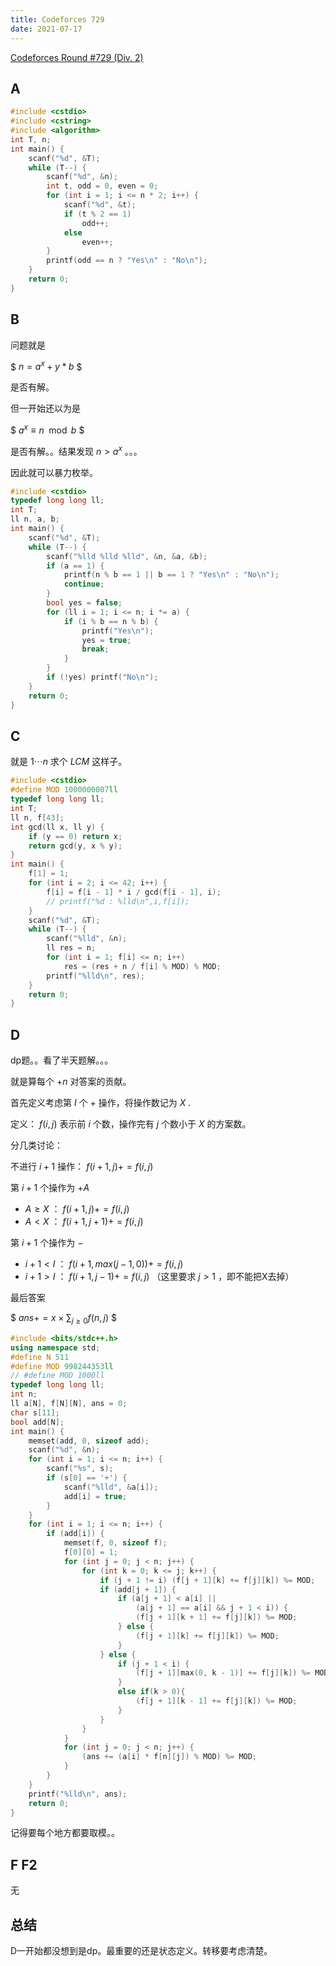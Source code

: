 ```yaml
---
title: Codeforces 729
date: 2021-07-17
---
```


[Codeforces Round #729 (Div. 2)](https://codeforces.com/contest/1542)

## A

```cpp
#include <cstdio>
#include <cstring>
#include <algorithm>
int T, n;
int main() {
    scanf("%d", &T);
    while (T--) {
        scanf("%d", &n);
        int t, odd = 0, even = 0;
        for (int i = 1; i <= n * 2; i++) {
            scanf("%d", &t);
            if (t % 2 == 1)
                odd++;
            else
                even++;
        }
        printf(odd == n ? "Yes\n" : "No\n");
    }
    return 0;
}
```

## B

问题就是

$ $n = a ^ x + y * b$ $

是否有解。

但一开始还以为是

$ $a^x \equiv n \mod b$ $

是否有解。。结果发现 $n > a ^ x$ 。。。

因此就可以暴力枚举。


```cpp
#include <cstdio>
typedef long long ll;
int T;
ll n, a, b;
int main() {
    scanf("%d", &T);
    while (T--) {
        scanf("%lld %lld %lld", &n, &a, &b);
        if (a == 1) {
            printf(n % b == 1 || b == 1 ? "Yes\n" : "No\n");
            continue;
        }
        bool yes = false;
        for (ll i = 1; i <= n; i *= a) {
            if (i % b == n % b) {
                printf("Yes\n");
                yes = true;
                break;
            }
        }
        if (!yes) printf("No\n");
    }
    return 0;
}
```

## C

就是 $1 \cdots n$ 求个 $LCM$ 这样子。

```cpp
#include <cstdio>
#define MOD 1000000007ll
typedef long long ll;
int T;
ll n, f[43];
int gcd(ll x, ll y) {
    if (y == 0) return x;
    return gcd(y, x % y);
}
int main() {
    f[1] = 1;
    for (int i = 2; i <= 42; i++) {
        f[i] = f[i - 1] * i / gcd(f[i - 1], i);
        // printf("%d : %lld\n",i,f[i]);
    }
    scanf("%d", &T);
    while (T--) {
        scanf("%lld", &n);
        ll res = n;
        for (int i = 1; f[i] <= n; i++) 
            res = (res + n / f[i] % MOD) % MOD;
        printf("%lld\n", res);
    }
    return 0;
}
```

## D

dp题。。看了半天题解。。。

就是算每个 $+ n$ 对答案的贡献。

首先定义考虑第 $I$ 个 $+$ 操作，将操作数记为 $X$ .

定义： $f(i,j)$ 表示前 $i$ 个数，操作完有 $j$ 个数小于 $X$ 的方案数。

分几类讨论：

不进行 $i+1$ 操作： $f(i + 1,j) += f(i,j)$ 

第 $i+1$ 个操作为 $+ A$ 

- $A \ge X$ ： $f(i + 1,j) += f(i,j)$ 
- $A < X$ ： $f(i + 1,j + 1) += f(i,j)$ 

第 $i+1$ 个操作为 $-$ 

- $i + 1 < I$ ： $f(i + 1,max(j - 1,0)) += f(i,j)$ 
- $i + 1 > I$ ： $f(i + 1,j - 1) += f(i,j)$ （这里要求 $j > 1$ ，即不能把X去掉）

最后答案

$ $ans += x \times \sum_{j \ge 0}f(n,j)$ $

```cpp
#include <bits/stdc++.h>
using namespace std;
#define N 511
#define MOD 998244353ll
// #define MOD 1000ll
typedef long long ll;
int n;
ll a[N], f[N][N], ans = 0;
char s[11];
bool add[N];
int main() {
    memset(add, 0, sizeof add);
    scanf("%d", &n);
    for (int i = 1; i <= n; i++) {
        scanf("%s", s);
        if (s[0] == '+') {
            scanf("%lld", &a[i]);
            add[i] = true;
        }
    }
    for (int i = 1; i <= n; i++) {
        if (add[i]) {
            memset(f, 0, sizeof f);
            f[0][0] = 1;
            for (int j = 0; j < n; j++) {
                for (int k = 0; k <= j; k++) {
                    if (j + 1 != i) (f[j + 1][k] += f[j][k]) %= MOD;
                    if (add[j + 1]) {
                        if (a[j + 1] < a[i] || 
                            (a[j + 1] == a[i] && j + 1 < i)) {
                            (f[j + 1][k + 1] += f[j][k]) %= MOD;
                        } else {
                            (f[j + 1][k] += f[j][k]) %= MOD;
                        }
                    } else {
                        if (j + 1 < i) {
                            (f[j + 1][max(0, k - 1)] += f[j][k]) %= MOD;
                        }
                        else if(k > 0){
                            (f[j + 1][k - 1] += f[j][k]) %= MOD;
                        }
                    }
                }
            }
            for (int j = 0; j < n; j++) {
                (ans += (a[i] * f[n][j]) % MOD) %= MOD;
            }
        }
    }
    printf("%lld\n", ans);
    return 0;
}
```

记得要每个地方都要取模。。

## F F2

无

## 总结

D一开始都没想到是dp。最重要的还是状态定义。转移要考虑清楚。
